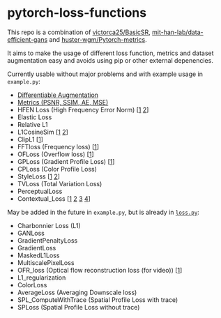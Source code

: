 # pytorch-loss-functions

This repo is a combination of [victorca25/BasicSR](https://github.com/victorca25/BasicSR), [mit-han-lab/data-efficient-gans](https://github.com/mit-han-lab/data-efficient-gans) and [huster-wgm/Pytorch-metrics](https://github.com/huster-wgm/Pytorch-metrics/blob/master/metrics.py).

It aims to make the usage of different loss function, metrics and dataset augmentation easy and avoids using pip or other external depenencies.

Currently usable without major problems and with example usage in ```example.py```:
- [Differentiable Augmentation](https://github.com/mit-han-lab/data-efficient-gans)
- [Metrics (PSNR, SSIM, AE, MSE)](https://github.com/huster-wgm/Pytorch-metrics/blob/master/metrics.py)
- HFEN Loss (High Frequency Error Norm) [[1](https://ieeexplore.ieee.org/document/5617283) [2](https://www.hindawi.com/journals/cmmm/2016/7571934/)]
- Elastic Loss
- Relative L1
- L1CosineSim [[1](https://github.com/dmarnerides/hdr-expandnet/blob/master/train.py) [2](https://arxiv.org/pdf/1803.02266.pdf)]
- ClipL1 [[1](https://github.com/HolmesShuan/AIM2020-Real-Super-Resolution/)]
- FFTloss (Frequency loss) [[1](https://github.com/lj1995-computer-vision/Trident-Dehazing-Network/blob/master/loss/fft.py)]
- OFLoss (Overflow loss) [[1](https://github.com/lj1995-computer-vision/Trident-Dehazing-Network/blob/master/loss/brelu.py)]
- GPLoss (Gradient Profile Loss) [[1](https://github.com/ssarfraz/SPL/blob/master/SPL_Loss/)]
- CPLoss (Color Profile Loss)
- StyleLoss [[1](https://github.com/Yukariin/DFNet/blob/master/loss.py) [2](https://github.com/pytorch/examples/blob/master/fast_neural_style/neural_style/utils.py)]
- TVLoss (Total Variation Loss)
- PerceptualLoss
- Contextual_Loss [[1](https://arxiv.org/abs/1803.02077) [2](https://github.com/roimehrez/contextualLoss) [3](https://github.com/S-aiueo32/contextual_loss_pytorch) [4](https://github.com/z-bingo/Contextual-Loss-PyTorch)]

May be added in the future in ```example.py```, but is already in [```loss.py```](https://github.com/victorca25/BasicSR):
- Charbonnier Loss (L1)
- GANLoss
- GradientPenaltyLoss
- GradientLoss
- MaskedL1Loss
- MultiscalePixelLoss
- OFR_loss (Optical flow reconstruction loss (for video)) [[1](https://github.com/LongguangWang/SOF-VSR/blob/master/TIP/data_utils.py)]
- L1_regularization
- ColorLoss
- AverageLoss (Averaging Downscale loss)
- SPL_ComputeWithTrace (Spatial Profile Loss with trace)
- SPLoss (Spatial Profile Loss without trace)
